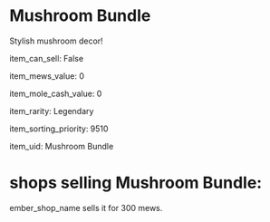 # Mushroom Bundle

Stylish mushroom decor!

item_can_sell: False

item_mews_value: 0

item_mole_cash_value: 0

item_rarity: Legendary

item_sorting_priority: 9510

item_uid: Mushroom Bundle

# shops selling Mushroom Bundle:

ember_shop_name sells it for 300 mews.